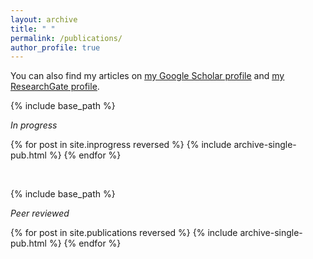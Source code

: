 ```yaml
---
layout: archive
title: " "
permalink: /publications/
author_profile: true
---
```


  You can also find my articles on <u><a href="https://scholar.google.com/citations?user=V6rOyqgAAAAJ&hl">my Google Scholar profile</a></u> and <u><a href="https://www.researchgate.net/profile/Matteo-Rizzuto/research">my ResearchGate profile</a></u>.

{% include base_path %}

_In progress_

  {% for post in site.inprogress reversed %}
    {% include archive-single-pub.html %}
  {% endfor %}

<br>

{% include base_path %}

_Peer reviewed_

{% for post in site.publications reversed %}
  {% include archive-single-pub.html %}
{% endfor %}
